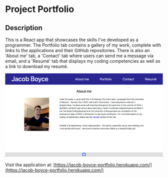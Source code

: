 # Project Portfolio

## Description

This is a React app that showcases the skills I've developed as a programmer. The Portfolio tab contains a gallery of my work, complete with links to the applications and their GitHub repositories. There is also an 'About me' tab, a 'Contact' tab where users can send me a message via email, and a 'Resumé' tab that displays my coding competencies as well as a link to download my resumé.

![Screen shot of application](./src/images/portfolio-screenshot.png)

Visit the application at: [https://jacob-boyce-portfolio.herokuapp.com/](https://jacob-boyce-portfolio.herokuapp.com/)
